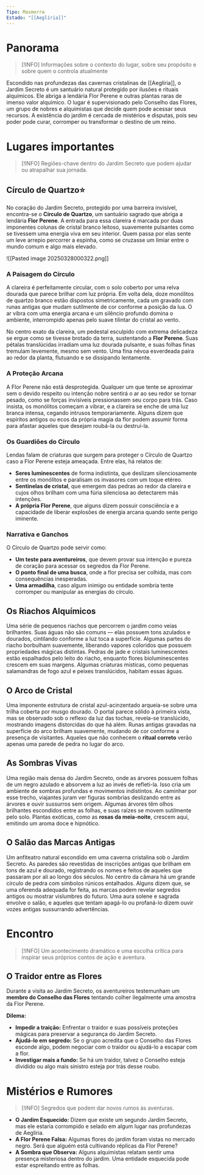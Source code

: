 ```yaml
---
Tipo: Masmorra
Estado: "[[Aeglíria]]"
---
```

# Panorama  

> [!INFO] Informações sobre o contexto do lugar, sobre seu propósito e sobre quem o controla atualmente

Escondido nas profundezas das cavernas cristalinas de [[Aeglíria]], o Jardim Secreto é um santuário natural protegido por ilusões e rituais alquímicos. Ele abriga a lendária Flor Perene e outras plantas raras de imenso valor alquímico. O lugar é supervisionado pelo Conselho das Flores, um grupo de nobres e alquimistas que decide quem pode acessar seus recursos. A existência do jardim é cercada de mistérios e disputas, pois seu poder pode curar, corromper ou transformar o destino de um reino.

# Lugares importantes  

> [!INFO] Regiões-chave dentro do Jardim Secreto que podem ajudar ou atrapalhar sua jornada.

## Círculo de Quartzo⭐
No coração do Jardim Secreto, protegido por uma barreira invisível, encontra-se o **Círculo de Quartzo**, um santuário sagrado que abriga a lendária **Flor Perene**. A entrada para essa clareira é marcada por duas imponentes colunas de cristal branco leitoso, suavemente pulsantes como se tivessem uma energia viva em seu interior. Quem passa por elas sente um leve arrepio percorrer a espinha, como se cruzasse um limiar entre o mundo comum e algo mais elevado.  

![[Pasted image 20250328000322.png]]
### A Paisagem do Círculo  

A clareira é perfeitamente circular, com o solo coberto por uma relva dourada que parece brilhar com luz própria. Em volta dela, doze monólitos de quartzo branco estão dispostos simetricamente, cada um gravado com runas antigas que mudam sutilmente de cor conforme a posição da lua. O ar vibra com uma energia arcana e um silêncio profundo domina o ambiente, interrompido apenas pelo suave tilintar do cristal ao vento.  

No centro exato da clareira, um pedestal esculpido com extrema delicadeza se ergue como se tivesse brotado da terra, sustentando a **Flor Perene**. Suas pétalas translúcidas irradiam uma luz dourada pulsante, e suas folhas finas tremulam levemente, mesmo sem vento. Uma fina névoa esverdeada paira ao redor da planta, flutuando e se dissipando lentamente. 
### A Proteção Arcana 

A Flor Perene não está desprotegida. Qualquer um que tente se aproximar sem o devido respeito ou intenção nobre sentirá o ar ao seu redor se tornar pesado, como se forças invisíveis pressionassem seu corpo para trás. Caso insista, os monólitos começam a vibrar, e a clareira se enche de uma luz branca intensa, cegando intrusos temporariamente. Alguns dizem que espíritos antigos ou ecos da própria magia da flor podem assumir forma para afastar aqueles que desejam roubá-la ou destruí-la.  
### Os Guardiões do Círculo  

Lendas falam de criaturas que surgem para proteger o Círculo de Quartzo caso a Flor Perene esteja ameaçada. Entre elas, há relatos de:  
- **Seres luminescentes** de forma indistinta, que deslizam silenciosamente entre os monólitos e paralisam os invasores com um toque etéreo.  
- **Sentinelas de cristal**, que emergem das pedras ao redor da clareira e cujos olhos brilham com uma fúria silenciosa ao detectarem más intenções.  
- **A própria Flor Perene**, que alguns dizem possuir consciência e a capacidade de liberar explosões de energia arcana quando sente perigo iminente.  
### Narrativa e Ganchos

O Círculo de Quartzo pode servir como:  
- **Um teste para aventureiros**, que devem provar sua intenção e pureza de coração para acessar os segredos da Flor Perene.  
- **O ponto final de uma busca**, onde a flor precisa ser colhida, mas com consequências inesperadas.  
- **Uma armadilha**, caso algum inimigo ou entidade sombria tente corromper ou manipular as energias do círculo.  

## Os Riachos Alquímicos
Uma série de pequenos riachos que percorrem o jardim como veias brilhantes. Suas águas não são comuns — elas possuem tons azulados e dourados, cintilando conforme a luz toca a superfície. Algumas partes do riacho borbulham suavemente, liberando vapores coloridos que possuem propriedades mágicas distintas. Pedras de jade e cristais luminescentes estão espalhados pelo leito do riacho, enquanto flores bioluminescentes crescem em suas margens. Algumas criaturas místicas, como pequenas salamandras de fogo azul e peixes translúcidos, habitam essas águas.  

## O Arco de Cristal
Uma imponente estrutura de cristal azul-acinzentado arqueia-se sobre uma trilha coberta por musgo dourado. O portal parece sólido à primeira vista, mas se observado sob o reflexo da luz das tochas, revela-se translúcido, mostrando imagens distorcidas do que há além. Runas antigas gravadas na superfície do arco brilham suavemente, mudando de cor conforme a presença de visitantes. Aqueles que não conhecem o **ritual correto** verão apenas uma parede de pedra no lugar do arco.  

## As Sombras Vivas
Uma região mais densa do Jardim Secreto, onde as árvores possuem folhas de um negro azulado e absorvem a luz ao invés de refleti-la. Isso cria um ambiente de sombras profundas e movimentos indistintos. Ao caminhar por esse trecho, viajantes juram ver figuras sombrias deslizando entre as árvores e ouvir sussurros sem origem. Algumas árvores têm olhos brilhantes escondidos entre as folhas, e suas raízes se movem sutilmente pelo solo. Plantas exóticas, como as **rosas da meia-noite**, crescem aqui, emitindo um aroma doce e hipnótico.  

## O Salão das Marcas Antigas
Um anfiteatro natural escondido em uma caverna cristalina sob o Jardim Secreto. As paredes são revestidas de inscrições antigas que brilham em tons de azul e dourado, registrando os nomes e feitos de aqueles que passaram por ali ao longo dos séculos. No centro da câmara há um grande círculo de pedra com símbolos rúnicos entalhados. Alguns dizem que, se uma oferenda adequada for feita, as marcas podem revelar segredos antigos ou mostrar vislumbres do futuro. Uma aura solene e sagrada envolve o salão, e aqueles que tentam apagá-lo ou profaná-lo dizem ouvir vozes antigas sussurrando advertências.  


# Encontro  

> [!INFO] Um acontecimento dramático e uma escolha crítica para inspirar seus próprios contos de ação e aventura.

## O Traidor entre as Flores
Durante a visita ao Jardim Secreto, os aventureiros testemunham um **membro do Conselho das Flores** tentando colher ilegalmente uma amostra da Flor Perene.  

**Dilema:**  
- **Impedir a traição:** Enfrentar o traidor e suas possíveis proteções mágicas para preservar a segurança do Jardim Secreto.  
- **Ajudá-lo em segredo:** Se o grupo acredita que o Conselho das Flores esconde algo, podem negociar com o traidor ou ajudá-lo a escapar com a flor.  
- **Investigar mais a fundo:** Se há um traidor, talvez o Conselho esteja dividido ou algo mais sinistro esteja por trás desse roubo.  

# Mistérios e Rumores  

> [!INFO] Segredos que podem dar novos rumos às aventuras.

- **O Jardim Esquecido:** Dizem que existe um segundo Jardim Secreto, mas ele estaria corrompido e selado em algum lugar nas profundezas de Aeglíria.  
- **A Flor Perene Falsa:** Algumas flores do jardim foram vistas no mercado negro. Será que alguém está cultivando réplicas da Flor Perene?  
- **A Sombra que Observa:** Alguns alquimistas relatam sentir uma presença misteriosa dentro do jardim. Uma entidade esquecida pode estar espreitando entre as folhas.  

